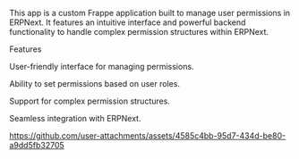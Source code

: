 This app is a custom Frappe application built to manage user permissions in ERPNext. It features an intuitive interface and powerful backend functionality to handle complex permission structures within ERPNext.

Features

User-friendly interface for managing permissions.

Ability to set permissions based on user roles.

Support for complex permission structures.

Seamless integration with ERPNext.

https://github.com/user-attachments/assets/4585c4bb-95d7-434d-be80-a9dd5fb32705
